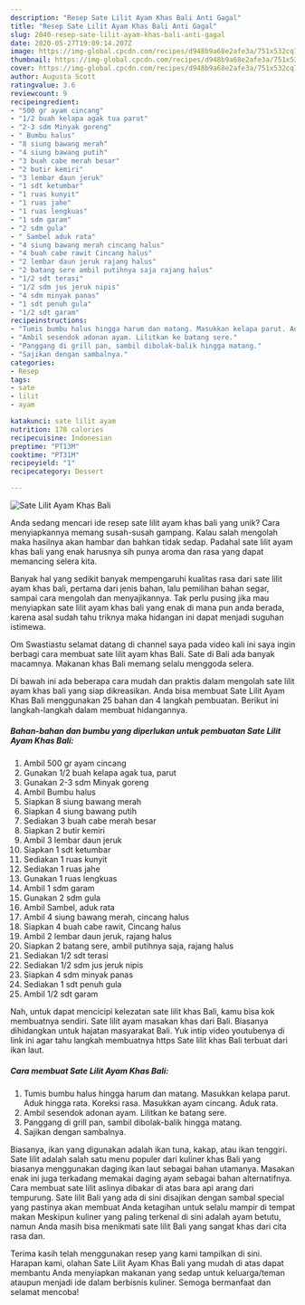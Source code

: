 ```yaml
---
description: "Resep Sate Lilit Ayam Khas Bali Anti Gagal"
title: "Resep Sate Lilit Ayam Khas Bali Anti Gagal"
slug: 2040-resep-sate-lilit-ayam-khas-bali-anti-gagal
date: 2020-05-27T19:09:14.207Z
image: https://img-global.cpcdn.com/recipes/d948b9a68e2afe3a/751x532cq70/sate-lilit-ayam-khas-bali-foto-resep-utama.jpg
thumbnail: https://img-global.cpcdn.com/recipes/d948b9a68e2afe3a/751x532cq70/sate-lilit-ayam-khas-bali-foto-resep-utama.jpg
cover: https://img-global.cpcdn.com/recipes/d948b9a68e2afe3a/751x532cq70/sate-lilit-ayam-khas-bali-foto-resep-utama.jpg
author: Augusta Scott
ratingvalue: 3.6
reviewcount: 9
recipeingredient:
- "500 gr ayam cincang"
- "1/2 buah kelapa agak tua parut"
- "2-3 sdm Minyak goreng"
- " Bumbu halus"
- "8 siung bawang merah"
- "4 siung bawang putih"
- "3 buah cabe merah besar"
- "2 butir kemiri"
- "3 lembar daun jeruk"
- "1 sdt ketumbar"
- "1 ruas kunyit"
- "1 ruas jahe"
- "1 ruas lengkuas"
- "1 sdm garam"
- "2 sdm gula"
- " Sambel aduk rata"
- "4 siung bawang merah cincang halus"
- "4 buah cabe rawit Cincang halus"
- "2 lembar daun jeruk rajang halus"
- "2 batang sere ambil putihnya saja rajang halus"
- "1/2 sdt terasi"
- "1/2 sdm jus jeruk nipis"
- "4 sdm minyak panas"
- "1 sdt penuh gula"
- "1/2 sdt garam"
recipeinstructions:
- "Tumis bumbu halus hingga harum dan matang. Masukkan kelapa parut. Aduk hingga rata. Koreksi rasa. Masukkan ayam cincang. Aduk rata."
- "Ambil sesendok adonan ayam. Lilitkan ke batang sere."
- "Panggang di grill pan, sambil dibolak-balik hingga matang."
- "Sajikan dengan sambalnya."
categories:
- Resep
tags:
- sate
- lilit
- ayam

katakunci: sate lilit ayam 
nutrition: 178 calories
recipecuisine: Indonesian
preptime: "PT13M"
cooktime: "PT31M"
recipeyield: "1"
recipecategory: Dessert

---
```



![Sate Lilit Ayam Khas Bali](https://img-global.cpcdn.com/recipes/d948b9a68e2afe3a/751x532cq70/sate-lilit-ayam-khas-bali-foto-resep-utama.jpg)

Anda sedang mencari ide resep sate lilit ayam khas bali yang unik? Cara menyiapkannya memang susah-susah gampang. Kalau salah mengolah maka hasilnya akan hambar dan bahkan tidak sedap. Padahal sate lilit ayam khas bali yang enak harusnya sih punya aroma dan rasa yang dapat memancing selera kita.

Banyak hal yang sedikit banyak mempengaruhi kualitas rasa dari sate lilit ayam khas bali, pertama dari jenis bahan, lalu pemilihan bahan segar, sampai cara mengolah dan menyajikannya. Tak perlu pusing jika mau menyiapkan sate lilit ayam khas bali yang enak di mana pun anda berada, karena asal sudah tahu triknya maka hidangan ini dapat menjadi suguhan istimewa.

Om Swastiastu selamat datang di channel saya pada video kali ini saya ingin berbagi cara membuat sate lilit ayam khas Bali. Sate di Bali ada banyak macamnya. Makanan khas Bali memang selalu menggoda selera.


Di bawah ini ada beberapa cara mudah dan praktis dalam mengolah sate lilit ayam khas bali yang siap dikreasikan. Anda bisa membuat Sate Lilit Ayam Khas Bali menggunakan 25 bahan dan 4 langkah pembuatan. Berikut ini langkah-langkah dalam membuat hidangannya.

<!--inarticleads1-->

##### Bahan-bahan dan bumbu yang diperlukan untuk pembuatan Sate Lilit Ayam Khas Bali:

1. Ambil 500 gr ayam cincang
1. Gunakan 1/2 buah kelapa agak tua, parut
1. Gunakan 2-3 sdm Minyak goreng
1. Ambil  Bumbu halus
1. Siapkan 8 siung bawang merah
1. Siapkan 4 siung bawang putih
1. Sediakan 3 buah cabe merah besar
1. Siapkan 2 butir kemiri
1. Ambil 3 lembar daun jeruk
1. Siapkan 1 sdt ketumbar
1. Sediakan 1 ruas kunyit
1. Sediakan 1 ruas jahe
1. Gunakan 1 ruas lengkuas
1. Ambil 1 sdm garam
1. Gunakan 2 sdm gula
1. Ambil  Sambel, aduk rata
1. Ambil 4 siung bawang merah, cincang halus
1. Siapkan 4 buah cabe rawit, Cincang halus
1. Ambil 2 lembar daun jeruk, rajang halus
1. Siapkan 2 batang sere, ambil putihnya saja, rajang halus
1. Sediakan 1/2 sdt terasi
1. Sediakan 1/2 sdm jus jeruk nipis
1. Siapkan 4 sdm minyak panas
1. Sediakan 1 sdt penuh gula
1. Ambil 1/2 sdt garam


Nah, untuk dapat mencicipi kelezatan sate lilit khas Bali, kamu bisa kok membuatnya sendiri. Sate lilit ayam masakan khas dari Bali. Biasanya dihidangkan untuk hajatan masyarakat Bali. Yuk intip video youtubenya di link ini agar tahu langkah membuatnya https Sate lilit khas Bali terbuat dari ikan laut. 

<!--inarticleads2-->

##### Cara membuat Sate Lilit Ayam Khas Bali:

1. Tumis bumbu halus hingga harum dan matang. Masukkan kelapa parut. Aduk hingga rata. Koreksi rasa. Masukkan ayam cincang. Aduk rata.
1. Ambil sesendok adonan ayam. Lilitkan ke batang sere.
1. Panggang di grill pan, sambil dibolak-balik hingga matang.
1. Sajikan dengan sambalnya.


Biasanya, ikan yang digunakan adalah ikan tuna, kakap, atau ikan tenggiri. Sate lilit adalah salah satu menu populer dari kuliner khas Bali yang biasanya menggunakan daging ikan laut sebagai bahan utamanya. Masakan enak ini juga terkadang memakai daging ayam sebagai bahan alternatifnya. Cara membuat sate lilit aslinya dibakar di atas bara api arang dari tempurung. Sate lilit Bali yang ada di sini disajikan dengan sambal special yang pastinya akan membuat Anda ketagihan untuk selalu mampir di tempat makan Meskipun kuliner yang paling terkenal di sini adalah ayam betutu, namun Anda masih bisa menikmati sate lilit Bali yang sangat khas dari cita rasa dan. 

Terima kasih telah menggunakan resep yang kami tampilkan di sini. Harapan kami, olahan Sate Lilit Ayam Khas Bali yang mudah di atas dapat membantu Anda menyiapkan makanan yang sedap untuk keluarga/teman ataupun menjadi ide dalam berbisnis kuliner. Semoga bermanfaat dan selamat mencoba!

